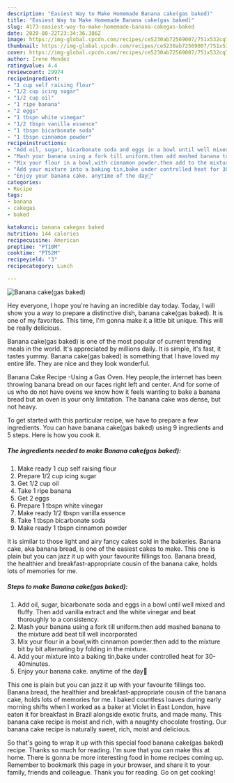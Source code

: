 ```yaml
---
description: "Easiest Way to Make Homemade Banana cake(gas baked)"
title: "Easiest Way to Make Homemade Banana cake(gas baked)"
slug: 4173-easiest-way-to-make-homemade-banana-cakegas-baked
date: 2020-08-22T23:34:36.386Z
image: https://img-global.cpcdn.com/recipes/ce5230ab72569007/751x532cq70/banana-cakegas-baked-recipe-main-photo.jpg
thumbnail: https://img-global.cpcdn.com/recipes/ce5230ab72569007/751x532cq70/banana-cakegas-baked-recipe-main-photo.jpg
cover: https://img-global.cpcdn.com/recipes/ce5230ab72569007/751x532cq70/banana-cakegas-baked-recipe-main-photo.jpg
author: Irene Mendez
ratingvalue: 4.4
reviewcount: 29974
recipeingredient:
- "1 cup self raising flour"
- "1/2 cup icing sugar"
- "1/2 cup oil"
- "1 ripe banana"
- "2 eggs"
- "1 tbspn white vinegar"
- "1/2 tbspn vanilla essence"
- "1 tbspn bicarbonate soda"
- "1 tbspn cinnamon powder"
recipeinstructions:
- "Add oil, sugar, bicarbonate soda and eggs in a bowl until well mixed and fluffy. Then add vanilla extract and the white vinegar and beat thoroughly to a consistency."
- "Mash your banana using a fork till uniform.then add mashed banana to the mixture add beat till well incorporated"
- "Mix your flour in a bowl,with cinnamon powder.then add to the mixture bit by bit alternating by folding in the mixture."
- "Add your mixture into a baking tin,bake under controlled heat for 30-40minutes."
- "Enjoy your banana cake. anytime of the day🥰"
categories:
- Recipe
tags:
- banana
- cakegas
- baked

katakunci: banana cakegas baked 
nutrition: 144 calories
recipecuisine: American
preptime: "PT10M"
cooktime: "PT52M"
recipeyield: "3"
recipecategory: Lunch

---
```



![Banana cake(gas baked)](https://img-global.cpcdn.com/recipes/ce5230ab72569007/751x532cq70/banana-cakegas-baked-recipe-main-photo.jpg)

Hey everyone, I hope you're having an incredible day today. Today, I will show you a way to prepare a distinctive dish, banana cake(gas baked). It is one of my favorites. This time, I'm gonna make it a little bit unique. This will be really delicious.

Banana cake(gas baked) is one of the most popular of current trending meals in the world. It's appreciated by millions daily. It is simple, it's fast, it tastes yummy. Banana cake(gas baked) is something that I have loved my entire life. They are nice and they look wonderful.

Banana Cake Recipe -Using a Gas Oven. Hey people,the internet has been throwing banana bread on our faces right left and center. And for some of us who do not have ovens we know how it feels wanting to bake a banana bread but an oven is your only limitation. The banana cake was dense, but not heavy.


To get started with this particular recipe, we have to prepare a few ingredients. You can have banana cake(gas baked) using 9 ingredients and 5 steps. Here is how you cook it.

<!--inarticleads1-->

##### The ingredients needed to make Banana cake(gas baked):

1. Make ready 1 cup self raising flour
1. Prepare 1/2 cup icing sugar
1. Get 1/2 cup oil
1. Take 1 ripe banana
1. Get 2 eggs
1. Prepare 1 tbspn white vinegar
1. Make ready 1/2 tbspn vanilla essence
1. Take 1 tbspn bicarbonate soda
1. Make ready 1 tbspn cinnamon powder


It is similar to those light and airy fancy cakes sold in the bakeries. Banana cake, aka banana bread, is one of the easiest cakes to make. This one is plain but you can jazz it up with your favourite fillings too. Banana bread, the healthier and breakfast-appropriate cousin of the banana cake, holds lots of memories for me. 

<!--inarticleads2-->

##### Steps to make Banana cake(gas baked):

1. Add oil, sugar, bicarbonate soda and eggs in a bowl until well mixed and fluffy. Then add vanilla extract and the white vinegar and beat thoroughly to a consistency.
1. Mash your banana using a fork till uniform.then add mashed banana to the mixture add beat till well incorporated
1. Mix your flour in a bowl,with cinnamon powder.then add to the mixture bit by bit alternating by folding in the mixture.
1. Add your mixture into a baking tin,bake under controlled heat for 30-40minutes.
1. Enjoy your banana cake. anytime of the day🥰


This one is plain but you can jazz it up with your favourite fillings too. Banana bread, the healthier and breakfast-appropriate cousin of the banana cake, holds lots of memories for me. I baked countless loaves during early morning shifts when I worked as a baker at Violet in East London, have eaten it for breakfast in Brazil alongside exotic fruits, and made many. This banana cake recipe is moist and rich, with a naughty chocolate frosting. Our banana cake recipe is naturally sweet, rich, moist and delicious. 

So that's going to wrap it up with this special food banana cake(gas baked) recipe. Thanks so much for reading. I'm sure that you can make this at home. There is gonna be more interesting food in home recipes coming up. Remember to bookmark this page in your browser, and share it to your family, friends and colleague. Thank you for reading. Go on get cooking!
